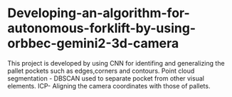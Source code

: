 # Developing-an-algorithm-for-autonomous-forklift-by-using-orbbec-gemini2-3d-camera
This project is developed by using CNN for identifing and generalizing the pallet pockets such as edges,corners and contours. Point cloud segmentation - DBSCAN used to separate pocket from other visual elements. ICP- Aligning the camera coordinates with those of pallets.
